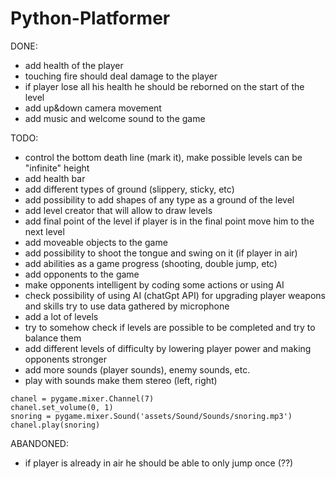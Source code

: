# Python-Platformer


DONE:
- add health of the player
- touching fire should deal damage to the player
- if player lose all his health he should be reborned on the start of the level
- add up&down camera movement
- add music and welcome sound to the game

TODO:
- control the bottom death line (mark it), make possible levels can be "infinite" height
- add health bar
- add different types of ground (slippery, sticky, etc)
- add possibility to add shapes of any type as a ground of the level
- add level creator that will allow to draw levels
- add final point of the level if player is in the final point move him to the next level
- add moveable objects to the game
- add possibility to shoot the tongue and swing on it (if player in air)
- add abilities as a game progress (shooting, double jump, etc)
- add opponents to the game
- make opponents intelligent by coding some actions or using AI
- check possibility of using AI (chatGpt API) for upgrading player weapons and skills try to use data gathered by microphone
- add a lot of levels
- try to somehow check if levels are possible to be completed and try to balance them
- add different levels of difficulty by lowering player power and making opponents stronger
- add more sounds (player sounds), enemy sounds, etc.
- play with sounds make them stereo (left, right)
```
chanel = pygame.mixer.Channel(7)
chanel.set_volume(0, 1)
snoring = pygame.mixer.Sound('assets/Sound/Sounds/snoring.mp3')
chanel.play(snoring)
```

ABANDONED:
- if player is already in air he should be able to only jump once (??)